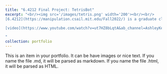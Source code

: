```yaml
---
title: "6.4212 Final Project: TetrisBot"
excerpt: "<br/><img src='/images/tetris.png' width='200'><br/><br/>
[6.4212](https://manipulation.csail.mit.edu/Fall2022/) is a graduate class that focuses on creating robotic systems that can automatically manipulate physical objects in unstructured environments. For our final project, we developed TetrisBot: an end-to-end robotic system that plays Tetris. We developed the perception, control, and gameplay systems that Tetris requires using [Drake](https://drake.mit.edu/). This project won the *Best Project Award* for Fall 2022.

[video](https://www.youtube.com/watch?v=ut7HZ8bLqtA&ab_channel=AshleyKe) [paper](https://slolla.github.io/files/tetrisbot.pdf)

"
collection: portfolio
---
```


This is an item in your portfolio. It can be have images or nice text. If you name the file .md, it will be parsed as markdown. If you name the file .html, it will be parsed as HTML. 
